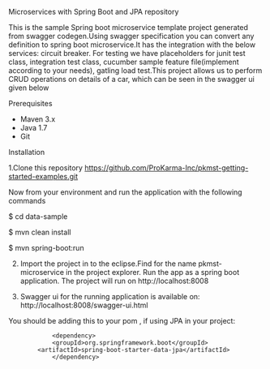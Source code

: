 Microservices with Spring Boot and JPA repository

This is the sample Spring boot microservice template project generated from swagger codegen.Using swagger specification you can convert any definition to spring boot microservice.It has the integration with the below services:
 circuit breaker. For testing we have placeholders for junit test class, integration test class, cucumber sample 
feature file(implement according to your needs), gatling load test.This project allows us to perform CRUD operations on details of a car, which can be seen in the swagger ui given below

Prerequisites

- Maven 3.x
- Java 1.7
- Git

Installation

1.Clone this repository
https://github.com/ProKarma-Inc/pkmst-getting-started-examples.git

Now from your environment and run the application with the following commands

$ cd data-sample

$ mvn clean install

$ mvn spring-boot:run

2.  Import the project in to the eclipse.Find for the name pkmst-microservice in the project explorer. Run the app as a spring boot application. The project will run on http://localhost:8008  

3) Swagger ui for the running application is available on:
http://localhost:8008/swagger-ui.html

You should be adding this to your pom , if using JPA in your project:

                <dependency>
		        <groupId>org.springframework.boot</groupId>
			<artifactId>spring-boot-starter-data-jpa</artifactId>
                </dependency>
